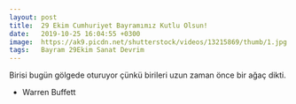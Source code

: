 ```yaml
---
layout: post
title:  29 Ekim Cumhuriyet Bayramımız Kutlu Olsun!
date:   2019-10-25 16:04:55 +0300
image:  https://ak9.picdn.net/shutterstock/videos/13215869/thumb/1.jpg
tags:   Bayram 29Ekim Sanat Devrim
---
```

Birisi bugün gölgede oturuyor çünkü birileri uzun zaman önce bir ağaç dikti.<br>
- <bold>Warren Buffett</bold>
